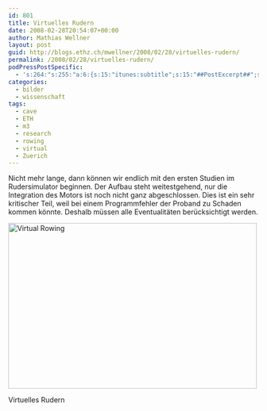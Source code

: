 ```yaml
---
id: 801
title: Virtuelles Rudern
date: 2008-02-28T20:54:07+00:00
author: Mathias Wellner
layout: post
guid: http://blogs.ethz.ch/mwellner/2008/02/28/virtuelles-rudern/
permalink: /2008/02/28/virtuelles-rudern/
podPressPostSpecific:
  - 's:264:"s:255:"a:6:{s:15:"itunes:subtitle";s:15:"##PostExcerpt##";s:14:"itunes:summary";s:15:"##PostExcerpt##";s:15:"itunes:keywords";s:17:"##WordPressCats##";s:13:"itunes:author";s:10:"##Global##";s:15:"itunes:explicit";s:7:"Default";s:12:"itunes:block";s:7:"Default";}";";'
categories:
  - bilder
  - wissenschaft
tags:
  - cave
  - ETH
  - m3
  - research
  - rowing
  - virtual
  - Zuerich
---
```

Nicht mehr lange, dann können wir endlich mit den ersten Studien im Rudersimulator beginnen. Der Aufbau steht weitestgehend, nur die Integration des Motors ist noch nicht ganz abgeschlossen. Dies ist ein sehr kritischer Teil, weil bei einem Programmfehler der Proband zu Schaden kommen könnte. Deshalb müssen alle Eventualitäten berücksichtigt werden. 

<div style="width: 510px" class="wp-caption aligncenter">
  <a href="http://www.flickr.com/photos/mwellner/2295585373/"><img alt="Virtual Rowing" src="http://farm4.static.flickr.com/3253/2295585373_039dc15199.jpg" title="Virtual Rowing" width="500" height="334" /></a>
  
  <p class="wp-caption-text">
    Virtuelles Rudern<br />
  </p>
</div>